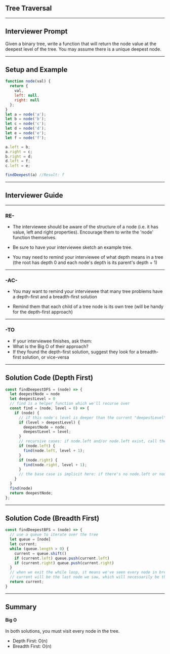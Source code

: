 ## Tree Traversal

---

## Interviewer Prompt

Given a binary tree, write a function that will return the node value at the deepest level of the tree. You may assume there is a unique deepest node.

---

## Setup and Example

```javascript
function node(val) {
  return {
    val,
    left: null,
    right: null
  };
}
let a = node('a');
let b = node('b');
let c = node('c');
let d = node('d');
let e = node('e');
let f = node('f');

a.left = b;
a.right = c;
b.right = d;
d.left = f;
c.left = e;

findDeepest(a) //Result: f
```

---

## Interviewer Guide

---

### RE-

- The interviewee should be aware of the structure of a node (i.e. it has value, left and right properties). Encourage them to write the 'node' function themselves.

- Be sure to have your interviewee sketch an example tree.

- You may need to remind your interviewee of what depth means in a tree (the root has depth 0 and each node's depth is its parent's depth + 1)

---

### -AC-

- You may want to remind your interviewee that many tree problems have a depth-first and a breadth-first solution

- Remind them that each child of a tree node is its own tree (will be handy for the depth-first approach)

---

### -TO

  - If your interviewee finishes, ask them:
  - What is the Big O of their approach?
  - If they found the depth-first solution, suggest they look for a breadth-first solution, or vice-versa

---

## Solution Code (Depth First)

```javascript
const findDeepestDFS = (node) => {
  let deepestNode = node
  let deepestLevel = 0
  // find is a helper function which we'll recurse over
  const find = (node, level = 0) => {
    if (node) {
      // if this node's level is deeper than the current "deepestLevel", replace it
      if (level > deepestLevel) {
        deepestNode = node;
        deepestLevel = level;
      }
      // recursive cases: if node.left and/or node.left exist, call the function on each, increasing the level by 1
      if (node.left) {
        find(node.left, level + 1);
      }
      if (node.right) {
        find(node.right, level + 1);
      }
      // the base case is implicit here: if there's no node.left or node.right, the function execution ends
    }
  }
  find(node)
  return deepestNode;
};
```

---

## Solution Code (Breadth First)

```javascript
const findDeepestBFS = (node) => {
  // use a queue to iterate over the tree
  let queue = [node]
  let current;
  while (queue.length > 0) {
    current = queue.shift()
    if (current.left) queue.push(current.left)
    if (current.right) queue.push(current.right)
  }
  // when we exit the while loop, it means we've seen every node in breadth-first order
  // current will be the last node we saw, which will necessarily be the deepest node in the tree
  return current;
}
```

---

## Summary

#### Big O

In both solutions, you must visit every node in the tree.
- Depth First: O(n)
- Breadth First: O(n)
